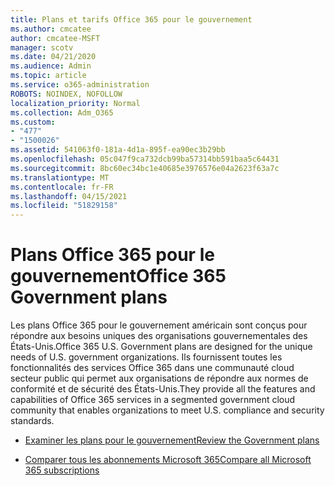 ```yaml
---
title: Plans et tarifs Office 365 pour le gouvernement
ms.author: cmcatee
author: cmcatee-MSFT
manager: scotv
ms.date: 04/21/2020
ms.audience: Admin
ms.topic: article
ms.service: o365-administration
ROBOTS: NOINDEX, NOFOLLOW
localization_priority: Normal
ms.collection: Adm_O365
ms.custom:
- "477"
- "1500026"
ms.assetid: 541063f0-181a-4d1a-895f-ea90ec3b29bb
ms.openlocfilehash: 05c047f9ca732dcb99ba57314bb591baa5c64431
ms.sourcegitcommit: 8bc60ec34bc1e40685e3976576e04a2623f63a7c
ms.translationtype: MT
ms.contentlocale: fr-FR
ms.lasthandoff: 04/15/2021
ms.locfileid: "51829158"
---
```

# <a name="office-365-government-plans"></a><span data-ttu-id="8f2c1-102">Plans Office 365 pour le gouvernement</span><span class="sxs-lookup"><span data-stu-id="8f2c1-102">Office 365 Government plans</span></span>

<span data-ttu-id="8f2c1-103">Les plans Office 365 pour le gouvernement américain sont conçus pour répondre aux besoins uniques des organisations gouvernementales des États-Unis.</span><span class="sxs-lookup"><span data-stu-id="8f2c1-103">Office 365 U.S. Government plans are designed for the unique needs of U.S. government organizations.</span></span> <span data-ttu-id="8f2c1-104">Ils fournissent toutes les fonctionnalités des services Office 365 dans une communauté cloud secteur public qui permet aux organisations de répondre aux normes de conformité et de sécurité des États-Unis.</span><span class="sxs-lookup"><span data-stu-id="8f2c1-104">They provide all the features and capabilities of Office 365 services in a segmented government cloud community that enables organizations to meet U.S. compliance and security standards.</span></span>
  
- [<span data-ttu-id="8f2c1-105">Examiner les plans pour le gouvernement</span><span class="sxs-lookup"><span data-stu-id="8f2c1-105">Review the Government plans</span></span>](https://products.office.com/government/compare-office-365-government-plans)

- [<span data-ttu-id="8f2c1-106">Comparer tous les abonnements Microsoft 365</span><span class="sxs-lookup"><span data-stu-id="8f2c1-106">Compare all Microsoft 365 subscriptions</span></span>](https://products.office.com/business/compare-more-office-365-for-business-plans)